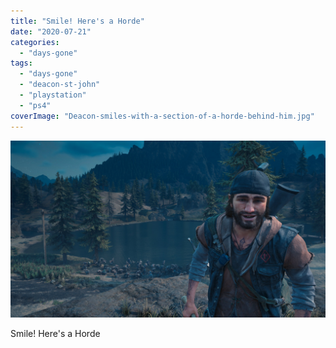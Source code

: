 ```yaml
---
title: "Smile! Here's a Horde"
date: "2020-07-21"
categories: 
  - "days-gone"
tags: 
  - "days-gone"
  - "deacon-st-john"
  - "playstation"
  - "ps4"
coverImage: "Deacon-smiles-with-a-section-of-a-horde-behind-him.jpg"
---
```


[![](images/Deacon-smiles-with-a-section-of-a-horde-behind-him.jpg)](https://davidpeach.co.uk/wp-content/uploads/2023/04/Deacon-smiles-with-a-section-of-a-horde-behind-him.jpg)

Smile! Here's a Horde
